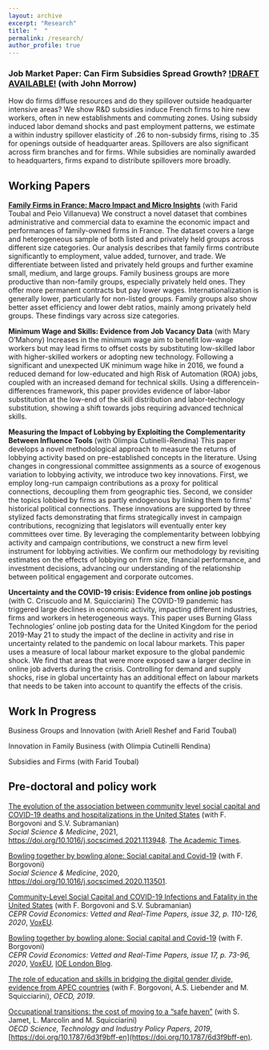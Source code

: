 ```yaml
---
layout: archive
excerpt: "Research"
title: "  "
permalink: /research/
author_profile: true
---
```


### Job Market Paper: Can Firm Subsidies Spread Growth? [!DRAFT AVAILABLE!](http://elodieandrieu.github.io/files/andrieu_morrow_can_firm_subsidies_spread_gowth_sept2024.pdf) (with John Morrow)
How do firms diffuse resources and do they spillover outside headquarter intensive areas? We show R&D subsidies induce French firms to hire new workers, often in new establishments and commuting zones. Using subsidy induced labor demand shocks and past employment patterns, we estimate a within industry spillover elasticity of .26 to non-subsidy firms, rising to .35 for openings outside of headquarter areas. Spillovers are also significant across firm branches and for firms. While subsidies are nominally awarded to headquarters, firms expand to distribute spillovers more broadly.


## Working Papers

**[Family Firms in France: Macro Impact and Micro Insights](http://elodieandrieu.github.io/files/EF_EN.pdf)** (with Farid Toubal and Peio Villanueva)
We construct a novel dataset that combines administrative and commercial data to examine the economic impact and performances of family-owned firms in France. The dataset covers a large and heterogeneous sample of both listed and privately held groups across different size categories. Our analysis describes that family firms contribute significantly to employment, value added, turnover, and trade. We differentiate between listed and privately held groups and further examine small, medium, and large groups. Family business groups are more productive than non-family groups, especially privately held ones. They offer more permanent contracts but pay lower wages. Internationalization is generally lower, particularly for non-listed groups. Family groups also show better asset efficiency and lower debt ratios, mainly among privately held groups. These findings vary across size categories.


**Minimum Wage and Skills: Evidence from Job Vacancy Data** (with Mary O’Mahony)
Increases in the minimum wage aim to benefit low-wage workers but may lead firms to offset costs by substituting low-skilled labor with higher-skilled workers or adopting new technology. Following a significant and unexpected UK minimum wage hike in 2016, we found a reduced demand for low-educated and high Risk of Automation (ROA) jobs, coupled with an increased demand for technical skills. Using a differencein-differences framework, this paper provides evidence of labor-labor substitution at the low-end of the skill distribution and labor-technology substitution, showing a shift towards jobs requiring advanced technical skills.

**Measuring the Impact of Lobbying by Exploiting the Complementarity Between Influence Tools** (with Olimpia Cutinelli-Rendina)
This paper develops a novel methodological approach to measure the returns of lobbying activity based on pre-established concepts in the literature. Using changes in congressional committee assignments as a source of exogenous variation to lobbying activity, we introduce two key innovations. First, we employ long-run campaign contributions as a proxy for political connections, decoupling them from geographic ties. Second, we consider the topics lobbied by firms as partly endogenous by linking them to firms' historical political connections. These innovations are supported by three stylized facts demonstrating that firms strategically invest in campaign contributions, recognizing that legislators will eventually enter key committees over time. By leveraging the complementarity between lobbying activity and campaign contributions, we construct a new firm level instrument for lobbying activities. We confirm our methodology by revisiting estimates on the effects of lobbying on firm size, financial performance, and investment decisions, advancing our understanding of the relationship between political engagement and corporate outcomes.

**Uncertainty and the COVID-19 crisis: Evidence from online job postings** (with C. Criscuolo and M. Squicciarini)
The COVID-19 pandemic has triggered large declines in economic activity, impacting different industries, firms and workers in heterogeneous ways. This paper uses Burning Glass Technologies’ online job posting data for the United Kingdom for the period 2019-May 21 to study the impact of the decline in activity and rise in uncertainty related to the pandemic on local labour markets. This paper uses a measure of local labour market exposure to the global pandemic shock. We find that areas that were more exposed saw a larger decline in online job adverts during the crisis. Controlling for demand and supply shocks, rise in global uncertainty has an additional effect on labour markets that needs to be taken into account to quantify the effects of the crisis.


## Work In Progress
Business Groups and Innovation (with Ariell Reshef and Farid Toubal)

Innovation in Family Business (with Olimpia Cutinelli Rendina)

Subsidies and Firms (with Farid Toubal)


## Pre-doctoral and policy work

[The evolution of the association between community level social capital and COVID-19 deaths and hospitalizations in the United States](https://www.sciencedirect.com/science/article/pii/S027795362100280X?dgcid=rss_sd_all) (with F. Borgovoni and S.V. Subramanian)  
*Social Science & Medicine*, 2021, https://doi.org/10.1016/j.socscimed.2021.113948. [The Academic Times](https://academictimes.com/communities-with-stronger-social-connections-saw-fewer-covid-19-deaths/).

[Bowling together by bowling alone: Social capital and Covid-19](https://www.sciencedirect.com/science/article/pii/S0277953620307206?dgcid=rss_sd_all) (with F. Borgovoni)  
*Social Science & Medicine*, 2020, https://doi.org/10.1016/j.socscimed.2020.113501.

[Community-Level Social Capital and COVID-19 Infections and Fatality in the United States](https://cepr.org/file/9252/download?token=UvHyo3s6) (with F. Borgovoni and S.V. Subramanian)  
*CEPR Covid Economics: Vetted and Real-Time Papers, issue 32, p. 110-126, 2020*, [VoxEU](https://voxeu.org/article/community-level-social-capital-and-covid-19-infections-and-fatality-us).

[Bowling together by bowling alone: Social capital and Covid-19](https://cepr.org/sites/default/files/news/CovidEconomics17.pdf) (with F. Borgovoni)  
*CEPR Covid Economics: Vetted and Real-Time Papers, issue 17, p. 73-96, 2020*, [VoxEU](https://voxeu.org/article/social-capital-and-social-distancing-us), [IOE London Blog](https://ioelondonblog.wordpress.com/2020/05/18/social-capital-in-the-days-of-covid-19-good-neighbours-keep-their-distance/).

[The role of education and skills in bridging the digital gender divide, evidence from APEC countries](http://www.oecd.org/sti/education-and-skills-in-bridging-the-digital-gender-divide-evidence-from-apec.pdf) (with F. Borgovoni, A.S. Liebender and M. Squicciarini), *OECD, 2019*. 

[Occupational transitions: the cost of moving to a “safe haven”](https://www.oecd-ilibrary.org/docserver/6d3f9bff-en.pdf?expires=1571586413&id=id&accname=guest&checksum=421C4BF31745F1896B0D5DD9B0574ECA) (with S. Jamet, L. Marcolin and M. Squicciarini)  
*OECD Science, Technology and Industry Policy Papers, 2019*, [https://doi.org/10.1787/6d3f9bff-en](https://doi.org/10.1787/6d3f9bff-en).
